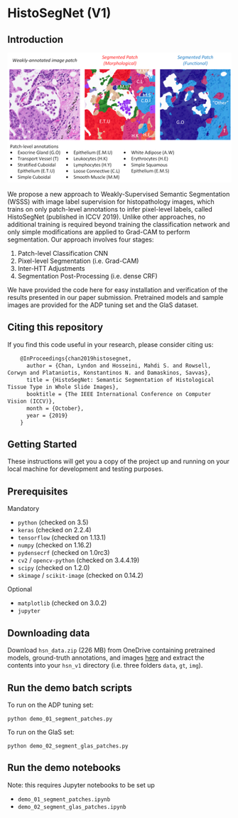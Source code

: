 # HistoSegNet (V1)

## Introduction
![](/img.png)

We propose a new approach to Weakly-Supervised Semantic Segmentation (WSSS) with image label supervision for histopathology images, which trains on only patch-level annotations to infer pixel-level labels, called HistoSegNet (published in ICCV 2019). Unlike other approaches, no additional training is required beyond training the classification network and only simple modifications are applied to Grad-CAM to perform segmentation. Our approach involves four stages:

1. Patch-level Classification CNN
2. Pixel-level Segmentation (i.e. Grad-CAM)
3. Inter-HTT Adjustments
4. Segmentation Post-Processing (i.e. dense CRF)

We have provided the code here for easy installation and verification of the results presented in our paper submission. Pretrained models and sample images are provided for the ADP tuning set and the GlaS dataset.

## Citing this repository

If you find this code useful in your research, please consider citing us:

        @InProceedings{chan2019histosegnet,
          author = {Chan, Lyndon and Hosseini, Mahdi S. and Rowsell, Corwyn and Plataniotis, Konstantinos N. and Damaskinos, Savvas},
          title = {HistoSegNet: Semantic Segmentation of Histological Tissue Type in Whole Slide Images},
          booktitle = {The IEEE International Conference on Computer Vision (ICCV)},
          month = {October},
          year = {2019}
        }


## Getting Started

These instructions will get you a copy of the project up and running on your local machine for development and testing purposes.

## Prerequisites

Mandatory

* `python` (checked on 3.5)
* `keras` (checked on 2.2.4)
* `tensorflow` (checked on 1.13.1)
* `numpy` (checked on 1.16.2)
* `pydensecrf` (checked on 1.0rc3)
* `cv2` / `opencv-python` (checked on 3.4.4.19)
* `scipy` (checked on 1.2.0)
* `skimage` / `scikit-image` (checked on 0.14.2)

Optional

* `matplotlib` (checked on 3.0.2)
* `jupyter`

## Downloading data

Download `hsn_data.zip` (226 MB) from OneDrive containing pretrained models, ground-truth annotations, and images [here](https://drive.google.com/open?id=1jG1ojQKmvGjjjrRhCkaH0FDWM61tSgjL) and extract the contents into your `hsn_v1` directory (i.e. three folders `data`, `gt`, `img`).

## Run the demo batch scripts

To run on the ADP tuning set:
```
python demo_01_segment_patches.py
```

To run on the GlaS set:
```
python demo_02_segment_glas_patches.py
```

## Run the demo notebooks
Note: this requires Jupyter notebooks to be set up
* `demo_01_segment_patches.ipynb`
* `demo_02_segment_glas_patches.ipynb`